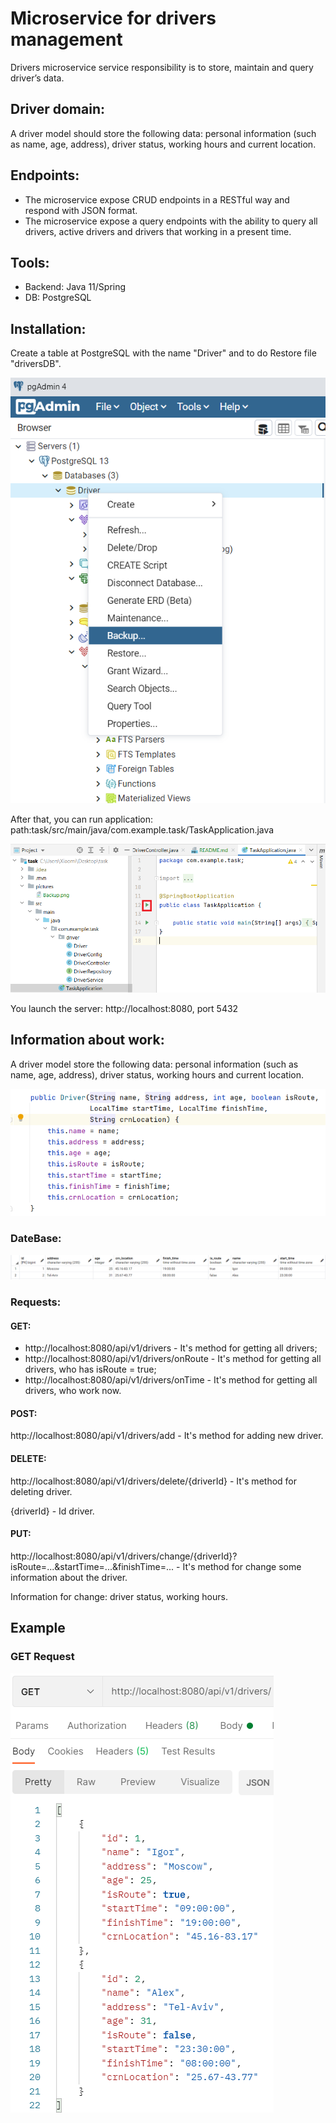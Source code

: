 # Microservice for drivers management
Drivers microservice service responsibility is to store, maintain and query driver’s data.

## Driver domain:
A driver model should store the following data: personal information (such as name, age,
address), driver status, working hours and current location.

## Endpoints:
* The microservice expose CRUD endpoints in a RESTful way and respond with JSON format.
* The microservice expose a query endpoints with the ability to query all drivers, active drivers and drivers that working in a present time.

## Tools:
* Backend: Java 11/Spring
* DB: PostgreSQL

## Installation:
Create a table at PostgreSQL with the name "Driver" 
and to do Restore file "driversDB".

![img.png](pictures/Backup.png)

After that, you can run application:
path:task/src/main/java/com.example.task/TaskApplication.java

![img.png](pictures/Run.png)

You launch the server: http://localhost:8080, port 5432 

## Information about work:
A driver model store the following data: personal information (such as name, age,
address), driver status, working hours and current location.

![img.png](pictures/driver.png)

### DateBase:

![img.png](pictures/db.png)

### Requests:
#### GET: 
* http://localhost:8080/api/v1/drivers - It's method for getting all drivers;
* http://localhost:8080/api/v1/drivers/onRoute - It's method for getting all drivers, who has isRoute = true;
* http://localhost:8080/api/v1/drivers/onTime - It's method for getting all drivers, who work now.

#### POST:
http://localhost:8080/api/v1/drivers/add - It's method for adding new driver.

#### DELETE:
http://localhost:8080/api/v1/drivers/delete/{driverId} - It's method for deleting driver.

{driverId} - Id driver.

#### PUT:
http://localhost:8080/api/v1/drivers/change/{driverId}?isRoute=...&startTime=...&finishTime=... - It's method for change some information about the driver.

Information for change: driver status, working hours.

## Example
### GET Request

![img.png](pictures/get.png)
                                                                                                                        

